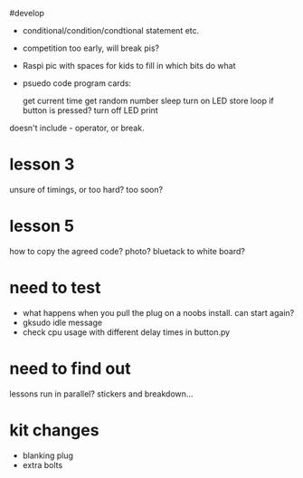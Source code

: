 #develop

* conditional/condition/condtional statement etc.

* competition too early, will break pis?

* Raspi pic with spaces for kids to fill in which bits do what

* psuedo code program cards:


    get current time
    get random number
    sleep
    turn on LED
    store 
    loop
    if
    button is pressed?
    turn off LED
    print

doesn't include - operator, or break.

# lesson 3

unsure of timings, or too hard? too soon?

# lesson 5

how to copy the agreed code? photo? bluetack to white board?

# need to test

* what happens when you pull the plug on a noobs install. can start again?
* gksudo idle message
* check cpu usage with different delay times in button.py

# need to find out

lessons run in parallel? stickers and breakdown...

# kit changes

* blanking plug
* extra bolts
